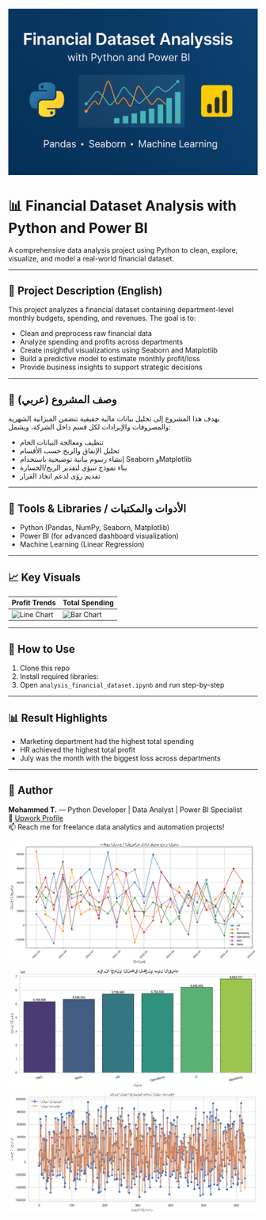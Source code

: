 ![banner](bannar.png)


# 📊 Financial Dataset Analysis with Python and Power BI

A comprehensive data analysis project using Python to clean, explore, visualize, and model a real-world financial dataset.

---

## 📌 Project Description (English)

This project analyzes a financial dataset containing department-level monthly budgets, spending, and revenues. The goal is to:
- Clean and preprocess raw financial data
- Analyze spending and profits across departments
- Create insightful visualizations using Seaborn and Matplotlib
- Build a predictive model to estimate monthly profit/loss
- Provide business insights to support strategic decisions

---

## 📌 وصف المشروع (عربي)

يهدف هذا المشروع إلى تحليل بيانات مالية حقيقية تتضمن الميزانية الشهرية والمصروفات والإيرادات لكل قسم داخل الشركة، ويشمل:
- تنظيف ومعالجة البيانات الخام
- تحليل الإنفاق والربح حسب الأقسام
- إنشاء رسوم بيانية توضيحية باستخدام Seaborn وMatplotlib
- بناء نموذج تنبؤي لتقدير الربح/الخسارة
- تقديم رؤى لدعم اتخاذ القرار

---

## 🧪 Tools & Libraries / الأدوات والمكتبات

- Python (Pandas, NumPy, Seaborn, Matplotlib)
- Power BI (for advanced dashboard visualization)
- Machine Learning (Linear Regression)

---

## 📈 Key Visuals

| Profit Trends | Total Spending |
|---------------|----------------|
| ![Line Chart](output1.png) | ![Bar Chart](output2.png) |

---

## 🚀 How to Use

1. Clone this repo
2. Install required libraries:
3. Open `analysis_financial_dataset.ipynb` and run step-by-step

---

## 📊 Result Highlights

- Marketing department had the highest total spending
- HR achieved the highest total profit
- July was the month with the biggest loss across departments

---

## 🧠 Author

**Mohammed T.** — Python Developer | Data Analyst | Power BI Specialist  
🔗 [Upwork Profile](https://www.upwork.com/freelancers/~012...)  
📫 Reach me for freelance data analytics and automation projects!

![Total Spending by Department](image/output1.png)
![Total Spending by Department](image/output2.png)
![Total Spending by Department](image/output3.png)

